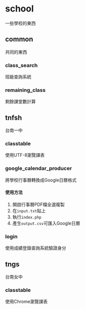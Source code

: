 # school
一些學校的東西

## common 
共同的東西

### class_search
班級查詢系統

### remaining_class
剩餘課堂數計算

## tnfsh
台南一中

### classtable
使用UTF-8瀏覽課表

### google_calendar_producer
將學校行事曆轉換成Google日曆格式
#### 使用方法
1. 開啟行事曆PDF檔全選複製
2. 在`input.txt`貼上
3. 執行`index.php`
4. 產生`output.csv`可匯入Google日曆

### login
使用成績登錄查詢系統驗證身分

## tngs
台南女中

### classtable
使用Chrome瀏覽課表
